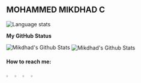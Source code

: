 

<!--
**mikdhadc/mikdhadc** is a ✨ _special_ ✨ repository because its `README.md` (this file) appears on your GitHub profile.

Here are some ideas to get you started:

- 🔭 I’m currently working on ...
- 🌱 I’m currently learning ...
- 👯 I’m looking to collaborate on ...
- 🤔 I’m looking for help with ...
- 💬 Ask me about ...
- 📫 How to reach me: ...
- 😄 Pronouns: ...
- ⚡ Fun fact: ...
-->

## MOHAMMED MIKDHAD C


<img align="center" alt="Language stats" src="https://github-readme-stats.vercel.app/api/top-langs/?username=mikdhadc&langs_count=8&layout=compact&hide=html%22&hide_border=true&theme=vision-friendly-dark&bg_color=0D1117" />
  
 
<br>

**My GitHub Status**
<p align="left"> <img alt="Mikdhad's Github Stats" src="https://github-readme-stats.vercel.app/api?username=mikdhadc&theme=github_dark&show_icons=true&hide_border=true&count_private=true&include_all_commits=true"/>



<img align="center" alt="Mikdhad's Github Stats" src="https://github-readme-stats.vercel.app/api?username=mikdhadc&show_icons=true&theme=github_dark " />


  ####  How to reach me:   
  
  [<img src="https://img.icons8.com/color/48/000000/twitter.png" width="3.5%"/>](https://twitter.com/Mikdhad3)
  [<img src="https://img.icons8.com/color/48/000000/linkedin.png" width="3.5%"/>](https://www.linkedin.com/in/mohammed-mikdhad-a602171ab/)
  [<img src="https://img.icons8.com/fluent/48/000000/instagram-new.png" width="3.5%"/>](https://www.instagram.com/mikdhad._/)
  <a href="mailto:mikdhadcr7@gmail.com"> <img src="https://img.icons8.com/fluent/48/000000/gmail.png" width="3.5%"/> </a>
